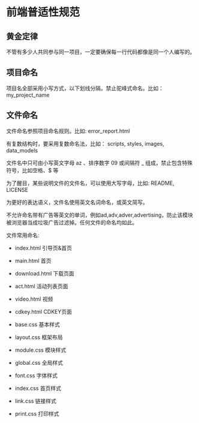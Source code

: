 # 前端普适性规范

## 黄金定律

不管有多少人共同参与同一项目，一定要确保每一行代码都像是同一个人编写的。

## 项目命名

项目名全部采用小写方式，以下划线分隔，禁止驼峰式命名。比如：my\_project\_name

## 文件命名

文件命名参照项目命名规则。比如: error\_report.html

有复数结构时，要采用复数命名法，比如： scripts, styles, images, data\_models

文件名中只可由小写英文字母 az 、排序数字 09 或间隔符 \_ 组成，禁止包含特殊符号，比如空格、$ 等

为了醒目，某些说明文件的文件名，可以使用大写字母，比如: README, LICENSE

为更好的表达语义，文件名使用英文名词命名，或英文简写。

不允许命名带有广告等英文的单词，例如ad,adv,adver,advertising，防止该模块被浏览器当成垃圾广告过滤掉。任何文件的命名均如此。

文件常用命名:

* index.html 引导页&首页

* main.html 首页

* download.html 下载页面

* act.html 活动列表页面

* video.html 视频

* cdkey.html CDKEY页面

* base.css 基本样式

* layout.css 框架布局

* module.css 模块样式

* global.css 全局样式

* font.css 字体样式

* index.css 首页样式

* link.css 链接样式

* print.css 打印样式



